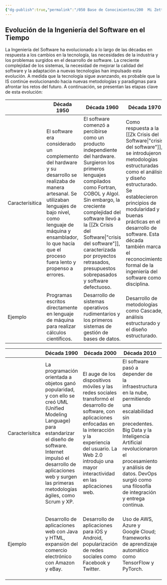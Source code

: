 ```yaml
---
{"dg-publish":true,"permalink":"/050 Base de Conocimientos/200  Mi Zettelkasten/100 Docencia/IS1/2025/Clase 02 Introducción a la Ingeniería del Software/Zk Evolución de la Ingeniería del Software en el Tiempo/","tags":["definir"]}
---
```


## Evolución de la Ingeniería del Software en el Tiempo
La Ingeniería del Software ha evolucionado a lo largo de las décadas en respuesta a los cambios en la tecnología, las necesidades de la industria y los problemas surgidos en el desarrollo de software.
La creciente complejidad de los sistemas, la necesidad de mejorar la calidad del software y la adaptación a nuevas tecnologías han impulsado esta evolución. 
A medida que la tecnología sigue avanzando, es probable que la IS continúe evolucionando hacia nuevas metodologías y paradigmas para afrontar los retos del futuro.
A continuación, se presentan las etapas clave de esta evolución:

|                 | Década 1950                                                                                                                                                                                                                                            | Década 1960                                                                                                                                                                                                                                                                                                                                                      | Década 1970                                                                                                                                                                                                                                                                                                                                             | Década 1980                                                                                                                                                                                   |
| --------------- | ------------------------------------------------------------------------------------------------------------------------------------------------------------------------------------------------------------------------------------------------------ | ---------------------------------------------------------------------------------------------------------------------------------------------------------------------------------------------------------------------------------------------------------------------------------------------------------------------------------------------------------------- | ------------------------------------------------------------------------------------------------------------------------------------------------------------------------------------------------------------------------------------------------------------------------------------------------------------------------------------------------------- | --------------------------------------------------------------------------------------------------------------------------------------------------------------------------------------------- |
| Caracterísitica | El software era considerado un complemento del hardware y su desarrollo se realizaba de manera artesanal. Se utilizaban lenguajes de bajo nivel, como lenguaje de máquina y ensamblador, lo que hacía que el proceso fuera lento y propenso a errores. | El software comenzó a percibirse como un producto independiente del hardware. Surgieron los primeros lenguajes compilados como Fortran, COBOL y Algol. Sin embargo, la creciente complejidad del software llevó a la [[Zk Crisis del Software\|"crisis del software"]], caracterizada por proyectos retrasados, presupuestos sobrepasados y software defectuoso. | Como respuesta a la [[Zk Crisis del Software\|"crisis del software"]], se introdujeron metodologías estructuradas como el análisis y diseño estructurado. Se establecieron principios de modularidad y buenas prácticas en el desarrollo de software. Esta década también marca el reconocimiento formal de la ingeniería del software como disciplina. | Con el auge de la tecnología de bases de datos, la programación orientada a objetos (POO) y la arquitectura cliente-servidor, el desarrollo de software se volvió más estructurado y modular. |
| Ejemplo         | Programas escritos directamente en lenguaje de máquina para realizar cálculos científicos.                                                                                                                                                             | Desarrollo de sistemas operativos rudimentarios y los primeros sistemas de gestión de bases de datos.                                                                                                                                                                                                                                                            | Desarrollo de metodologías como Cascade, análisis estructurado y el diseño estructurado.                                                                                                                                                                                                                                                                | Surgimiento de Smalltalk y C++, así como el modelo cliente-servidor.                                                                                                                          |

|                | Década 1990                                                                                                                                                                                                                                                      | Década 2000                                                                                                                                                                                                                                      | Década 2010                                                                                                                                                                                                                                                                 | Década 2020                                                                                                                                                                                                                                                                              |
| -------------- | ---------------------------------------------------------------------------------------------------------------------------------------------------------------------------------------------------------------------------------------------------------------- | ------------------------------------------------------------------------------------------------------------------------------------------------------------------------------------------------------------------------------------------------ | --------------------------------------------------------------------------------------------------------------------------------------------------------------------------------------------------------------------------------------------------------------------------- | ---------------------------------------------------------------------------------------------------------------------------------------------------------------------------------------------------------------------------------------------------------------------------------------- |
| Caracterísitca | La programación orientada a objetos ganó popularidad, y con ello se creó UML (Unified Modeling Language) para estandarizar el diseño de software. Internet impulsó el desarrollo de aplicaciones web y surgen las primeras metodologías ágiles, como Scrum y XP. | El auge de los dispositivos móviles y las redes sociales transformó el desarrollo de software, con aplicaciones enfocadas en la interacción y la experiencia del usuario. La Web 2.0 introdujo una mayor interactividad en las aplicaciones web. | El software pasó a depender de la infraestructura en la nube, permitiendo una escalabilidad sin precedentes. Big Data y la Inteligencia Artificial revolucionaron el procesamiento y análisis de datos. DevOps surgió como una filosofía de integración y entrega continua. | En la actualidad, la Ingeniería del Software está evolucionando con nuevas tecnologías emergentes, como la Inteligencia Artificial Generativa, la Web3 y la computación cuántica. Estas innovaciones prometen transformar la forma en que se diseña, desarrolla y despliega el software. |
| Ejemplo        | Desarrollo de aplicaciones web con Java y HTML, expansión del comercio electrónico con Amazon y eBay.                                                                                                                                                            | Desarrollo de aplicaciones para iOS y Android, popularización de redes sociales como Facebook y Twitter.                                                                                                                                         | Uso de AWS, Azure y Google Cloud; frameworks de aprendizaje automático como TensorFlow y PyTorch.                                                                                                                                                                           | Aplicaciones de IA generativa como ChatGPT y DALL·E, la descentralización de aplicaciones con blockchain y avances en computación cuántica con Google y IBM.                                                                                                                             |

